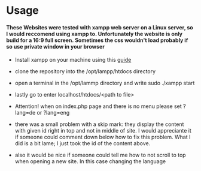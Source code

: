 # Usage

#### These Websites were tested with xampp web server on a Linux server, so I would reccomend using xampp to. Unfortunately the website is only build for a 16:9 full screen. Sometimes the css wouldn't load probably if so use private window in your browser

- Install xampp on your machine using this [guide]
- clone the repository into the /opt/lampp/htdocs directory
- open a terminal in the /opt/lammp directory and write sudo ./xampp start
- lastly go to enter localhost/htdocs/\<path to file\>
- Attention! when on index.php page and there is no menu please set ?lang=de or ?lang=eng

- there was a small problem with a skip mark: they display the content with given id right in top and not in middle of site. I would appreciante it if someone could comment down below how to fix this problem. What I did is a bit lame; I just took the id of the content above.
- also it would be nice if someone could tell me how to not scroll to top when opening a new site. In this case changing the language

   [guide]: <https://www.wikihow.com/Install-XAMPP-on-Linux>
